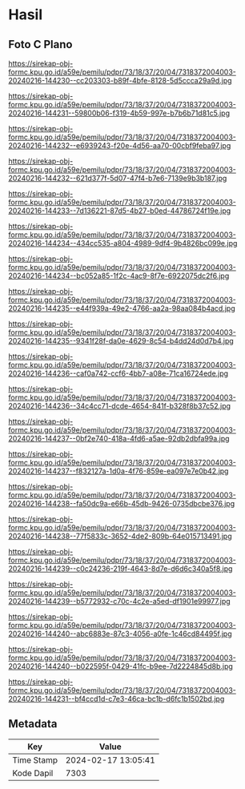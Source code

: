 # Hasil

## Foto C Plano

https://sirekap-obj-formc.kpu.go.id/a59e/pemilu/pdpr/73/18/37/20/04/7318372004003-20240216-144230--cc203303-b89f-4bfe-8128-5d5ccca29a9d.jpg

https://sirekap-obj-formc.kpu.go.id/a59e/pemilu/pdpr/73/18/37/20/04/7318372004003-20240216-144231--59800b06-f319-4b59-997e-b7b6b71d81c5.jpg

https://sirekap-obj-formc.kpu.go.id/a59e/pemilu/pdpr/73/18/37/20/04/7318372004003-20240216-144232--e6939243-f20e-4d56-aa70-00cbf9feba97.jpg

https://sirekap-obj-formc.kpu.go.id/a59e/pemilu/pdpr/73/18/37/20/04/7318372004003-20240216-144232--621d377f-5d07-47f4-b7e6-7139e9b3b187.jpg

https://sirekap-obj-formc.kpu.go.id/a59e/pemilu/pdpr/73/18/37/20/04/7318372004003-20240216-144233--7d136221-87d5-4b27-b0ed-44786724f19e.jpg

https://sirekap-obj-formc.kpu.go.id/a59e/pemilu/pdpr/73/18/37/20/04/7318372004003-20240216-144234--434cc535-a804-4989-9df4-9b4826bc099e.jpg

https://sirekap-obj-formc.kpu.go.id/a59e/pemilu/pdpr/73/18/37/20/04/7318372004003-20240216-144234--bc052a85-1f2c-4ac9-8f7e-6922075dc2f6.jpg

https://sirekap-obj-formc.kpu.go.id/a59e/pemilu/pdpr/73/18/37/20/04/7318372004003-20240216-144235--e44f939a-49e2-4766-aa2a-98aa084b4acd.jpg

https://sirekap-obj-formc.kpu.go.id/a59e/pemilu/pdpr/73/18/37/20/04/7318372004003-20240216-144235--9341f28f-da0e-4629-8c54-b4dd24d0d7b4.jpg

https://sirekap-obj-formc.kpu.go.id/a59e/pemilu/pdpr/73/18/37/20/04/7318372004003-20240216-144236--caf0a742-ccf6-4bb7-a08e-71ca16724ede.jpg

https://sirekap-obj-formc.kpu.go.id/a59e/pemilu/pdpr/73/18/37/20/04/7318372004003-20240216-144236--34c4cc71-dcde-4654-841f-b328f8b37c52.jpg

https://sirekap-obj-formc.kpu.go.id/a59e/pemilu/pdpr/73/18/37/20/04/7318372004003-20240216-144237--0bf2e740-418a-4fd6-a5ae-92db2dbfa99a.jpg

https://sirekap-obj-formc.kpu.go.id/a59e/pemilu/pdpr/73/18/37/20/04/7318372004003-20240216-144237--f832127a-1d0a-4f76-859e-ea097e7e0b42.jpg

https://sirekap-obj-formc.kpu.go.id/a59e/pemilu/pdpr/73/18/37/20/04/7318372004003-20240216-144238--fa50dc9a-e66b-45db-9426-0735dbcbe376.jpg

https://sirekap-obj-formc.kpu.go.id/a59e/pemilu/pdpr/73/18/37/20/04/7318372004003-20240216-144238--77f5833c-3652-4de2-809b-64e015713491.jpg

https://sirekap-obj-formc.kpu.go.id/a59e/pemilu/pdpr/73/18/37/20/04/7318372004003-20240216-144239--c0c24236-219f-4643-8d7e-d6d6c340a5f8.jpg

https://sirekap-obj-formc.kpu.go.id/a59e/pemilu/pdpr/73/18/37/20/04/7318372004003-20240216-144239--b5772932-c70c-4c2e-a5ed-df1901e99977.jpg

https://sirekap-obj-formc.kpu.go.id/a59e/pemilu/pdpr/73/18/37/20/04/7318372004003-20240216-144240--abc6883e-87c3-4056-a0fe-1c46cd84495f.jpg

https://sirekap-obj-formc.kpu.go.id/a59e/pemilu/pdpr/73/18/37/20/04/7318372004003-20240216-144240--b022595f-0429-41fc-b9ee-7d2224845d8b.jpg

https://sirekap-obj-formc.kpu.go.id/a59e/pemilu/pdpr/73/18/37/20/04/7318372004003-20240216-144231--bf4ccd1d-c7e3-46ca-bc1b-d6fc1b1502bd.jpg


## Metadata

| Key        | Value               |
| ---------- | ------------------- |
| Time Stamp | 2024-02-17 13:05:41 |
| Kode Dapil | 7303                |



